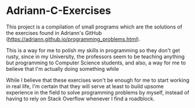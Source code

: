 # Adriann-C-Exercises
This project is a compilation of small programs which are the solutions of the exercises found in Adriann's GitHub (https://adriann.github.io/programming_problems.html).

This is a way for me to polish my skills in programming so they don't get rusty, since in my University, the professors seem to be teaching anything but programming to Computer Science students, and also, a way for me to believe that I'm actually doing something while 

While I believe that these exercises won't be enough for me to start working in real life, I'm certain that they will serve at least to build upsome experience in the field to solve programming problems by myself, instead of having to rely on Stack Overflow whenever I find a roadblock.
